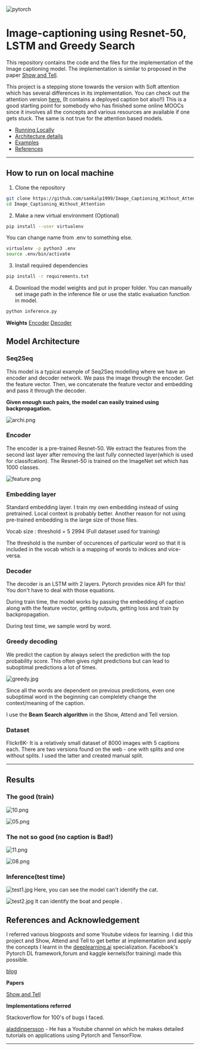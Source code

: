 ![pytorch](examples/pytorch.png)

# Image-captioning using Resnet-50, LSTM and Greedy Search


This repository contains the code and the files for the implementation of the Image captioning model. The implementation is similar to proposed in the paper [Show and Tell](https://arxiv.org/abs/1411.4555).

This project is a stepping stone towards the version with Soft attention which has several differences in its implementation. You can check out the attention version [here.](https://github.com/sankalp1999/Image_Captioning) (It contains a deployed caption bot also!!) This is a good starting point for somebody who has finished some online MOOCs since it involves all the concepts and various resources are available if one gets stuck. The same is not true for the attention based models.

- [Running Locally](https://github.com/sankalp1999/Image_Captioning_Without_Attention#how-to-run-on-local-machine)
- [Architecture details](https://github.com/sankalp1999/Image_Captioning_Without_Attention#model-architecture)
- [Examples](https://github.com/sankalp1999/Image_Captioning_Without_Attention#results)
- [References](https://github.com/sankalp1999/Image_Captioning_Without_Attention#inferencetest-time)

---

## How to run on local machine

1. Clone the repository

```bash
git clone https://github.com/sankalp1999/Image_Captioning_Without_Attention.git
cd Image_Captioning_Without_Attention
```

2. Make a new virtual environment (Optional)

```bash
pip install --user virtualenv
```

You can change name from .env to something else.

```bash
virtualenv -p python3 .env
source .env/bin/activate
```

3. Install required dependencies

```bash
pip install -r requirements.txt
```

4. Download the model weights and put in proper folder. You can manually set image path in the inference file or use the static evaluation function in model.

```bash
python inference.py
```

**Weights** [Encoder](https://drive.google.com/file/d/17b-O_d9GZssD38nMwMpd-Cb26fTXQ_Rs/view?usp=sharing)    [Decoder](https://drive.google.com/file/d/1gakiU_Tot40tSor7OtdtK05d5cpJ56TF/view?usp=sharing)

## Model Architecture

### Seq2Seq

This model is a typical example of Seq2Seq modelling where we have an encoder and decoder network. We pass the image through the encoder. Get the feature vector. 
Then, we concatenate the feature vector and embedding and pass it through the decoder.

**Given enough such pairs, the model can easily trained using backpropagation.**

![archi.png](examples/archi.png)

### Encoder

The encoder is a pre-trained Resnet-50. We extract the features from the second last layer after removing the last fully connected layer(which is used for classifcation). The Resnet-50 is trained on the ImageNet set which has 1000 classes.

![feature.png](examples/feature.png)

### Embedding layer

Standard embedding layer. I train my own embedding instead of using pretrained. Local context is probably better. Another reason for not using pre-trained embedding is the large size of those files.

Vocab size : threshold = 5 2994 (Full dataset used for training)

The threshold is the number of occurences of particular word so that it is included in the vocab which is a mapping of words to indices and vice-versa.

### Decoder
The decoder is an LSTM with 2 layers. Pytorch provides nice API for this! You don't have to deal with those equations. 

During train time, the model works by passing the embedding of caption along with the feature vector, getting outputs, getting loss and train by backpropagation.

During test time, we sample word by word.

### Greedy decoding

We predict the caption by always select the prediction with the top probability score.
This often gives right predictions but can lead to suboptimal predictions a lot of times.

![greedy.jpg](examples/greedy.jpg)

Since all the words are dependent on previous predictions, even one suboptimal word in the beginning can complelety change the context/meaning of the caption.

I use the **Beam Search algorithm** in the Show, Attend and Tell version.

### Dataset

Flickr8K- It is a relatively small dataset of 8000 images with 5 captions each. There are two versions found on the web - one with splits and one without splits. I used the latter and created manual split.

---

## Results

### The good (train)

![10.png](examples/10.png)

![05.png](examples/01.png)

### The not so good (no caption is Bad!)

![11.png](examples/14.png)

![08.png](examples/08.png)

### Inference(test time)

![test1.jpg](examples/test1.jpg)
Here, you can see the model can't identify the cat.

![test2.jpg](examples/test2.jpg)
It can identify the boat and people .


## References and Acknowledgement

I referred various blogposts and some Youtube videos for learning. I did this project and Show, Attend and Tell to get better at implementation and apply the concepts I learnt in the [deeplearning.ai](http://deeplearning.ai) specialization. Facebook's Pytorch DL framework,forum and kaggle kernels(for training) made this possible.

[blog](https://towardsdatascience.com/image-captioning-with-keras-teaching-computers-to-describe-pictures-c88a46a311b8)

**Papers**

[Show and Tell](https://arxiv.org/abs/1411.4555)

**Implementations referred**

Stackoverflow for 100's of bugs I faced.

[aladdinpersson](https://github.com/aladdinpersson/Machine-Learning-Collection/tree/master/ML) - He has a Youtube channel on which he makes detailed tutorials on applications using Pytorch and TensorFlow.


---
